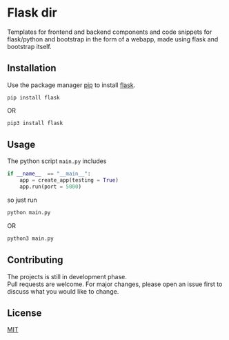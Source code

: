 # Flask dir

Templates for frontend and backend components and code snippets for flask/python and bootstrap in the form of a webapp, made using flask and bootstrap itself.


## Installation

Use the package manager [pip](https://pip.pypa.io/en/stable/) to install [flask](https://flask.palletsprojects.com/en/latest/).

```
pip install flask
```
OR
```bash
pip3 install flask
```


## Usage
The python script ```main.py``` includes
```python
if __name__  == "__main__":
    app = create_app(testing = True)
    app.run(port = 5000)
```
so just run 
```bash
python main.py
``` 
OR
```bash
python3 main.py
```

## Contributing
The projects is still in development phase. \
Pull requests are welcome. For major changes, please open an issue first to discuss what you would like to change.

## License
[MIT](https://choosealicense.com/licenses/mit/)